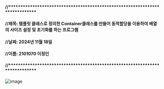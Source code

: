 #### //****************************************************************************
#### //제목: 템플릿 클래스로 정의한 Container클래스를 만들어 동적할당을 이용하여 배열의 사이즈 설정 및 초기화를 하는 프로그램 
#### //날짜: 2024년 11월 18일
#### //이름: 2101070 이정인
#### //****************************************************************************


![image](https://github.com/user-attachments/assets/d4df3bb0-183e-4b22-a6f5-53962e169b91)
